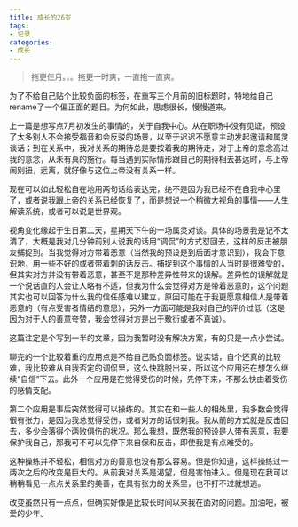 ```yaml
---
title: 成长的26岁
tags: 
- 记录
categories:
- 成长
---
```


>拖更仨月。。。拖更一时爽，一直拖一直爽。

为了不给自己贴个比较负面的标签，在重写三个月前的旧标题时，特地给自己rename了一个偏正面的题目。为何如此，思虑很长，慢慢道来。

上一篇是想写点7月初发生的事情的，关于自我中心。从在职场中没有见证，预设了太多别人不会接受福音和会反驳的场景，以至于迟迟不愿意主动发起邀请和属灵谈话；到在关系中，我对关系的期待总是要按着我的期待走，对于上帝的意念高过我的意念，从未有真的施行。每当遇到实际情形跟自己的期待相去甚远时，与上帝闹别扭，远离，就好像与这位上帝没有关系一样。

现在可以如此轻松自在地用两句话给表达完，绝不是因为我已经不在自我中心里了，或者说我跟上帝的关系已经恢复了，而是想说一个稍微大视角的事情——人生解读系统，或者可以说是世界观。

视角变化缘起于生日第二天，星期天下午的一场属灵对谈。具体的场景我是记不太清了，大概是我对几分钟前别人说我的话用“调侃”的方式怼回去，这样的反击被朋友捕捉到。当我觉得对方带着恶意（当然我的预设是到后面才意识到），我会下意识地，用一些不好的或者带着刺的话反击。捕捉到这个事情的人当时是很难受的，但其实对方并没有带着恶意，甚至不是那种差异性带来的误解。差异性的误解就是一个说话直的人会让人略有不适，但我为什么会觉得对方是带着恶意的，这个问题其实也可以回答为什么我的信任感难以建立，原因可能在于我更愿意相信人是带着恶意的（有点受害者情结的意思），另外一方面可能是我对自己的评价过低（这是因为对于人的善意夸赞，我会觉得对方是出于敷衍或者不真诚）。

这篇注定是个写到一半的文章，因为我暂时没有解决方案，有的只是一点小尝试。

聊完的一个比较着重的应用点是不给自己贴负面标签。说实话，自个还真的比较难，我比较难从自我否定的调侃里，这么快跳脱出来，所以这个应用还在想怎么继续“自信”下去。此外一个应用是在觉得受伤的时候，先停下来，不那么快由着受伤的感情支配。

第二个应用是事后突然觉得可以操练的。其实在和一些人的相处里，我多数会觉得很有张力，是因为我总觉得受伤，或者对方的话很刺我。我从前的方式就是反击回去，多少会落得个两败俱伤的状况。那么我想，既然我的预设是人带有恶意，我要保护我自己，那我可不可以先停下来自保和反击，即使我是有点难受的。

这种操练并不轻松，相信对方的善意也没有那么容易。但是你知道，这样操练过一两次之后的改变是巨大的。从前我对关系是渴望，但是害怕进入。但是现在我可以稍稍看见一点点关系里的美善，在具有张力的关系里，也不打不过就想逃。

改变虽然只有一点点，但确实好像是比较长时间以来我在面对的问题。加油吧，被爱的少年。